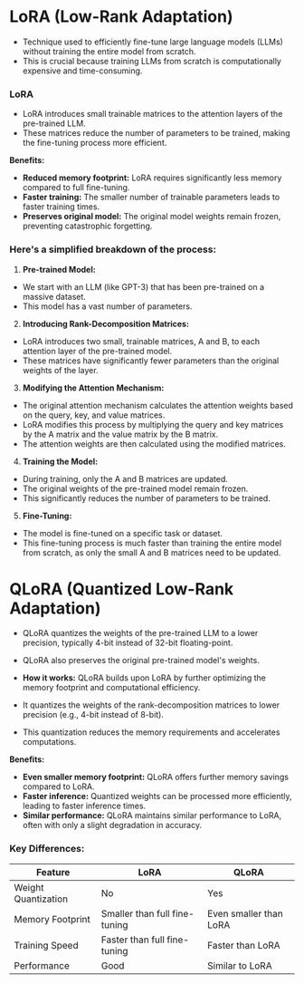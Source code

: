 # LoRA (Low-Rank Adaptation) 
- Technique used to efficiently fine-tune large language models (LLMs) without training the entire model from scratch.
- This is crucial because training LLMs from scratch is computationally expensive and time-consuming.

### LoRA
- LoRA introduces small trainable matrices to the attention layers of the pre-trained LLM.
- These matrices reduce the number of parameters to be trained, making the fine-tuning process more efficient.

**Benefits:**
- **Reduced memory footprint:** LoRA requires significantly less memory compared to full fine-tuning.
- **Faster training:** The smaller number of trainable parameters leads to faster training times.
- **Preserves original model:** The original model weights remain frozen, preventing catastrophic forgetting.

### Here's a simplified breakdown of the process:

1. **Pre-trained Model:**
- We start with an LLM (like GPT-3) that has been pre-trained on a massive dataset.
- This model has a vast number of parameters.   

2. **Introducing Rank-Decomposition Matrices:**
- LoRA introduces two small, trainable matrices, A and B, to each attention layer of the pre-trained model.
- These matrices have significantly fewer parameters than the original weights of the layer.   

3. **Modifying the Attention Mechanism:**
- The original attention mechanism calculates the attention weights based on the query, key, and value matrices.
- LoRA modifies this process by multiplying the query and key matrices by the A matrix and the value matrix by the B matrix.
- The attention weights are then calculated using the modified matrices.

4. **Training the Model:**
- During training, only the A and B matrices are updated.
- The original weights of the pre-trained model remain frozen.
- This significantly reduces the number of parameters to be trained.   

5. **Fine-Tuning:**
- The model is fine-tuned on a specific task or dataset.
- This fine-tuning process is much faster than training the entire model from scratch, as only the small A and B matrices need to be updated.   

# QLoRA (Quantized Low-Rank Adaptation)
- QLoRA quantizes the weights of the pre-trained LLM to a lower precision, typically 4-bit instead of 32-bit floating-point.
- QLoRA also preserves the original pre-trained model's weights.

- **How it works:** QLoRA builds upon LoRA by further optimizing the memory footprint and computational efficiency.
- It quantizes the weights of the rank-decomposition matrices to lower precision (e.g., 4-bit instead of 8-bit).
- This quantization reduces the memory requirements and accelerates computations.

**Benefits:**
- **Even smaller memory footprint:** QLoRA offers further memory savings compared to LoRA.
- **Faster inference:** Quantized weights can be processed more efficiently, leading to faster inference times.
- **Similar performance:** QLoRA maintains similar performance to LoRA, often with only a slight degradation in accuracy.

### Key Differences:

| Feature | LoRA | QLoRA |
|---|---|---|
| Weight Quantization | No | Yes |
| Memory Footprint | Smaller than full fine-tuning | Even smaller than LoRA |
| Training Speed | Faster than full fine-tuning | Faster than LoRA |
| Performance | Good | Similar to LoRA |
